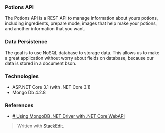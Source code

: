 ### Potions API

The Potions API is a REST API to manage information about yours potions, including ingredients, prepare mode, images that help make your potions, and another information that you want.

### Data Persistence

The goal is to use NoSQL database to storage data. This allows us to make a great application without worry about fields on database, because our data is stored in a document bson.

### Technologies

- ASP.NET Core 3.1 (with .NET Core 3.1)
- Mongo Db 4.2.8

### References

- [# Using MongoDB .NET Driver with .NET Core WebAPI]([https://qappdesign.com/code/using-mongodb-with-net-core-webapi/#:~:text=The%20ASP.NET%20Core%20Web,great%20backend%20for%20Web%20APIs.](https://qappdesign.com/code/using-mongodb-with-net-core-webapi/#:~:text=The%20ASP.NET%20Core%20Web,great%20backend%20for%20Web%20APIs.))

> Written with [StackEdit](https://stackedit.io/).

